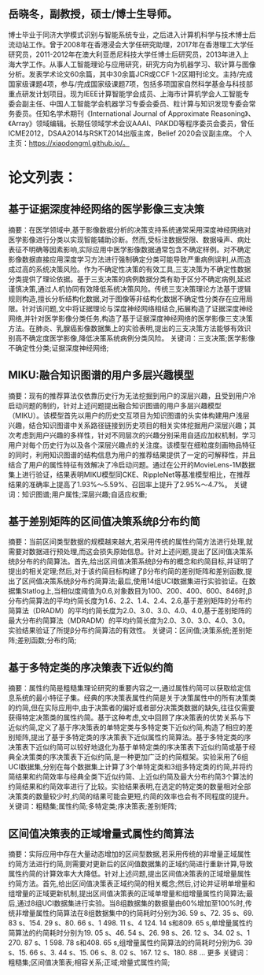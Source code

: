 ## 岳晓冬，副教授，硕士/博士生导师。
博士毕业于同济大学模式识别与智能系统专业，之后进入计算机科学与技术博士后流动站工作。曾于2008年在香港浸会大学任研究助理，2017年在香港理工大学任研究员，2011-2012年在澳大利亚悉尼科技大学任博士后研究员，2013年进入上海大学工作。从事人工智能理论与应用研究，研究方向为机器学习、软计算与图像分析。发表学术论文60余篇，其中30余篇JCR或CCF 1-2区期刊论文。主持/完成国家级课题4项，参与/完成国家级课题7项，包括多项国家自然科学基金与科技部重点研发计划项目。现为IEEE计算智能学会成员、上海市计算机学会人工智能专委会副主任、中国人工智能学会机器学习专委会委员、粒计算与知识发现专委会常务委员。任知名学术期刊《International Journal of Approximate Reasoning》、《Array》领域编辑。长期任领域学术会议AAAI、PAKDD等程序委员会委员，曾任ICME2012，DSAA2014与RSKT2014出版主席，Belief 2020会议副主席。
个人主页：https://xiaodongml.github.io/。

# 论文列表：
## 基于证据深度神经网络的医学影像三支决策
摘要：在医学领域中,基于影像数据分析的决策支持系统通常采用深度神经网络对医学影像进行分类以实现智能辅助诊断。然而,受标注数据受限、数据噪声、病灶表征不明确等因素影响,实际应用中医学影像数据通常包含不确定样例。对不确定影像数据直接应用深度学习方法进行强制确定分类可能导致严重病例误判,从而造成过高的系统决策风险。作为不确定性决策的有效工具,三支决策为不确定性数据分类提供了理论依据。基于三支决策的病例数据分类有助于区分不确定病例,延迟谨慎决策,通过人机协同有效降低系统决策风险。传统三支决策理论方法基于逻辑规则构造,擅长分析结构化数据,对于图像等非结构化数据不确定性分类存在应用局限。针对该问题,文中将证据理论与深度神经网络相结合,拓展构造了证据深度神经网络,并针对医学影像分类任务,构造了基于证据深度神经网络的医学影像三支决策方法。在肺炎、乳腺癌影像数据集上的实验表明,提出的三支决策方法能够有效识别高不确定度医学影像,降低决策系统病例分类风险。 
关键词：三支决策;医学影像不确定性分类;证据深度神经网络;

## MIKU:融合知识图谱的用户多层兴趣模型 
摘要：现有的推荐算法仅依靠历史行为无法挖掘到用户的深层兴趣，且受到用户冷启动问题的制约，针对上述问题提出融合知识图谱的用户多层兴趣模型（MIKU）。该模型首先以用户的历史交互项目为知识图谱的头实体构建用户浅层兴趣，结合知识图谱中关系路径链接到历史项目的相关实体挖掘用户深层兴趣；其次考虑到用户兴趣的多样性，针对不同层次的兴趣分别采用自适应加权机制，学习用户对每个历史行为以及各个深层兴趣点的关注度。该模型在细粒度刻画物品特征的同时，利用知识图谱的结构信息为用户的推荐结果提供了一定的可解释性，并且结合了用户的属性特征有效解决了冷启动问题。通过在公开的MovieLens-1M数据集上进行验证，结果表明MIKU模型同CKE、RippleNet等基准模型相比，在推荐结果的准确率上提高了1.93%～5.59%、召回率上提升了2.95%～4.7%。 
关键词：知识图谱;用户属性;深层兴趣;自适应权重;

## 基于差别矩阵的区间值决策系统β分布约简
摘要：当前区间类型数据的规模越来越大,若采用传统的属性约简方法进行处理,就需要对数据进行预处理,而这会损失原始信息。针对上述问题,提出了区间值决策系统β分布的约简算法。首先,给出区间值决策系统β分布的概念和约简目标,并证明了提出的相关定理;然后,对于该约简目标构建了β分布约简的差别矩阵和差别函数,提出了区间值决策系统β分布约简算法;最后,使用14组UCI数据集进行实验验证。在数据集Statlog上,当相似度阈值为0.6,对象数目为100、200、400、600、846时,β分布约简算法的平均约简长度为1.6、2.2、1.4、2.4、2.6,基于差别矩阵的分布约简算法（DRADM）的平均约简长度为2.0、3.0、3.0、4.0、4.0,基于差别矩阵的最大分布约简算法（MDRADM）的平均约简长度为2.0、3.0、3.0、4.0、3.0。实验结果验证了所提β分布约简算法的有效性。 
关键词：区间值;决策系统;差别矩阵;差别函数;分布约简;

## 基于多特定类的序决策表下近似约简
摘要：属性约简是粗糙集理论研究的重要内容之一,通过属性约简可以获取给定信息系统的最小特征子集。经典的序决策表属性约简是关于决策属性中的所有决策类的约简,但在实际应用中,由于决策者的偏好或者部分决策类数据的缺失,往往仅需要获得特定决策类的属性约简。基于这种考虑,文中回顾了序决策表的优势关系与下近似约简,定义了基于序决策表的单特定类与多特定类下近似约简,构造了相应的差别矩阵,提出了基于多特定类的序决策表下近似属性约简算法。基于多特定类的序决策表下近似约简可以较好地退化为基于单特定类的序决策表下近似约简或基于经典全决策类的序决策表下近似约简,是一种更加广泛的约简框架。实验采用了6组UCI数据集,分别在每个数据集上计算了3个单特定类和3组多特定类的约简,并将约简结果和约简效率与经典全类下近似约简、上近似约简及最大分布约简3个算法的约简结果和约简效率进行了比较。实验结果表明,在选定的特定类的数量相对全部决策类的数量较少时,约简的结果可能会更短,约简的效率也会有不同程度的提升。 
关键词：粗糙集;属性约简;多特定类;序决策表;差别矩阵;

## 区间值决策表的正域增量式属性约简算法
摘要：实际应用中存在大量动态增加的区间型数据,若采用传统的非增量正域属性约简方法进行约简,则需要对更新后的区间值数据集的正域约简进行重新计算,导致属性约简的计算效率大大降低。针对上述问题,提出区间值决策表的正域增量属性约简方法。首先,给出区间值决策表正域约简的相关概念;然后,讨论并证明单增量和组增量的正域更新机制,提出区间值决策表的正域单增量和组增量属性约简算法;最后,通过8组UCI数据集进行实验。当8组数据集的数据量由60%增加至100%时,传统非增量属性约简算法在8组数据集中的约简耗时分别为36. 59 s、72. 35 s、69. 83 s、154. 29 s、80. 66 s、1 498. 11 s、4 124. 14 s和809. 65 s,单增量属性约简算法的约简耗时分别为19. 05 s、46. 54 s、26. 98 s、26. 12 s、34. 02 s、1 270. 87 s、1 598. 78 s和408. 65 s,组增量属性约简算法的约简耗时分别为6. 39 s、15. 66 s、3. 44 s、15. 06 s、8. 02 s、167. 12 s、180. 88 ... 更多
关键词：粗糙集;区间值决策表;相容关系;正域;增量式属性约简;